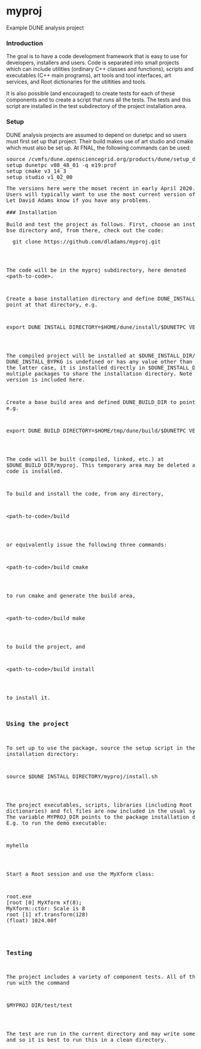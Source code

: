 # myproj
Example DUNE analysis project  

### Introduction

The goal is to have a code development framework that is easy to use
for developers, installers and users.
Code is separated into small projects which can include
utilities (ordinary C++ classes and functions), scripts and executables
(C++ main programs), art tools and tool interfaces, art services, and
Root dictionaries for the utiltities and tools.

It is also possible (and encouraged) to create tests for each of these
components and to create a script that runs all the tests.
The tests and this script are installed in the test subdirectory of
the project installation area.

### Setup

DUNE analysis projects are assumed to depend on dunetpc and so users must first set up that project.
Their build makes use of art studio and cmake which must also be set up. At FNAL, the
following commands can be used:
<pre>
source /cvmfs/dune.opensciencegrid.org/products/dune/setup_dune.sh
setup dunetpc v08_48_01 -q e19:prof
setup cmake v3_14_3
setup studio v1_02_00
<pre>
The versions here were the moset recent in early April 2020.
Users will typically want to use the most current version of dunetpc and should be able to use later versions of cmake and studio.
Let David Adams know if you have any problems.

### Installation

Build and test the project as follows. First, choose an installation
bse directory and, from there, check out the code:
<pre>
  git clone https://github.com/dladams/myproj.git
</pre>
The code will be in the myproj subdirectory, here denoted
&lt;path-to-code>.  

Create a base installation directory and define DUNE\_INSTALL\_DIR to
point at that directory, e.g.
<pre>
export DUNE_INSTALL_DIRECTORY=$HOME/dune/install/$DUNETPC_VERSION
</pre>
The compiled project will be installed at $DUNE\_INSTALL\_DIR/myproj
if DUNE_INSTALL_BYPKG is undefined or has any value other than "false".
In the latter case, it is installed directly in $DUNE\_INSTALL\_DIR
allowing multiple packages to share the installation directory.
Note the dunetpc version is included here.

Create a base build area and defined DUNE\_BUILD\_DIR to point there, e.g.
<pre>
export DUNE_BUILD_DIRECTORY=$HOME/tmp/dune/build/$DUNETPC_VERSION
</pre>
The code will be built (compiled, linked, etc.) at $DUNE\_BUILD\_DIR/myproj.
This temporary area may be deleted after the code is installed.

To build and install the code, from any directory,
<pre>
&lt;path-to-code>/build
</pre>

or equivalently issue the following three commands:
<pre>
&lt;path-to-code>/build cmake
</pre>
to run cmake and generate the build area,
<pre>
&lt;path-to-code>/build make
</pre>
to build the project, and
<pre>
&lt;path-to-code>/build install
</pre>
to install it.

### Using the project

To set up to use the package, source the setup script in the installation
directory:
<pre>
source $DUNE_INSTALL_DIRECTORY/myproj/install.sh
</pre>
The project executables, scripts, libraries (including Root dictionaries) and fcl files
are now included in the usual system paths.
The variable MYPROJ\_DIR points to the package installation directory.
E.g. to run the demo executable:
<pre>
myhello
</pre>

Start a Root session and use the MyXform class:
<pre>
root.exe
[root [0] MyXform xf(8);
MyXform::ctor: Scale is 8
root [1] xf.transform(128)
(float) 1024.00f
</pre>

### Testing

The project includes a variety of component tests. All of thes may be run with the
command
<pre>
$MYPROJ_DIR/test/test
</pre>
The test are run in the current directory and may write some files, and so it
is best to run this in a clean directory.
